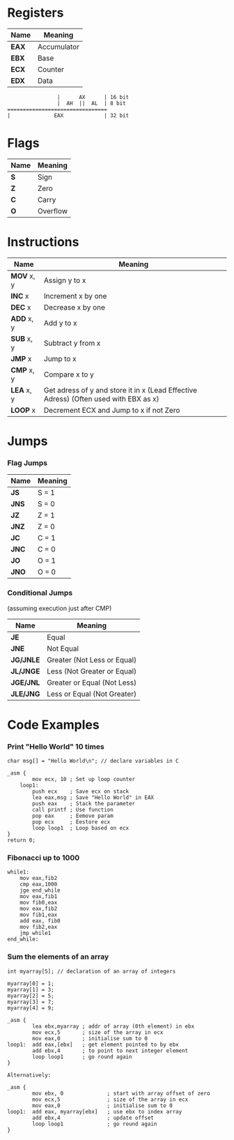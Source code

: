 # Registers

Name | Meaning
---|---
**EAX** | Accumulator
**EBX** | Base
**ECX** | Counter
**EDX** | Data

```
	            |      AX      | 16 bit
                |  AH  ||  AL  | 8 bit
================================
|              EAX             | 32 bit
```



# Flags

Name | Meaning
---|---
**S** | Sign
**Z** | Zero
**C** | Carry
**O** | Overflow


# Instructions

Name | Meaning
---|---
**MOV** x, y | Assign y to x
**INC** x    | Increment x by one
**DEC** x    | Decrease x by one
**ADD** x, y | Add y to x
**SUB** x, y | Subtract y from x
**JMP** x    | Jump to x
**CMP** x, y | Compare x to y
**LEA** x, y | Get adress of y and store it in x (Lead Effective Adress) (Often used with EBX as x)
**LOOP** x   | Decrement ECX and Jump to x if not Zero


# Jumps

### Flag Jumps

Name | Meaning
---|---
**JS** | S = 1
**JNS** | S = 0
**JZ** | Z = 1
**JNZ** | Z = 0
**JC** | C = 1
**JNC** | C = 0
**JO** | O = 1
**JNO** | O = 0

### Conditional Jumps
(assuming execution just after CMP)

Name | Meaning
---|---
**JE** | Equal
**JNE** | Not Equal
**JG/JNLE** | Greater (Not Less or Equal)
**JL/JNGE** | Less (Not Greater or Equal)
**JGE/JNL** | Greater or Equal (Not Less)
**JLE/JNG** | Less or Equal (Not Greater)



# Code Examples

### Print "Hello World" 10 times
```x86asm
char msg[] = "Hello World\n"; // declare variables in C

_asm {
		mov ecx, 10 ; Set up loop counter
	loop1: 	
		push ecx 	; Save ecx on stack
		lea eax,msg ; Save "Hello World" in EAX
		push eax 	; Stack the parameter
		call printf ; Use function
		pop eax 	; Eemove param
		pop ecx 	; Eestore ecx
		loop loop1 	; Loop based on ecx
}
return 0;
```
### Fibonacci up to 1000
```x86asm
while1:
	mov eax,fib2
	cmp eax,1000
	jge end_while
	mov eax,fib1
	mov fib0,eax
	mov eax,fib2
	mov fib1,eax
	add eax, fib0
	mov fib2,eax
	jmp while1
end_while:
```
### Sum the elements of an array
```x86asm
int myarray[5]; // declaration of an array of integers

myarray[0] = 1;
myarray[1] = 3;
myarray[2] = 5;
myarray[3] = 7;
myarray[4] = 9;

_asm {
		lea ebx,myarray ; addr of array (0th element) in ebx
		mov ecx,5 		; size of the array in ecx
		mov eax,0 		; initialise sum to 0
loop1:  add eax,[ebx] 	; get element pointed to by ebx
		add ebx,4 		; to point to next integer element
		loop loop1 		; go round again
}

Alternatively:

_asm {
		mov ebx, 0 				; start with array offset of zero
		mov ecx,5 				; size of the array in ecx
		mov eax,0 				; initialise sum to 0
loop1: 	add eax, myarray[ebx] 	; use ebx to index array
		add ebx,4 				; update offset
		loop loop1 				; go round again
}
```